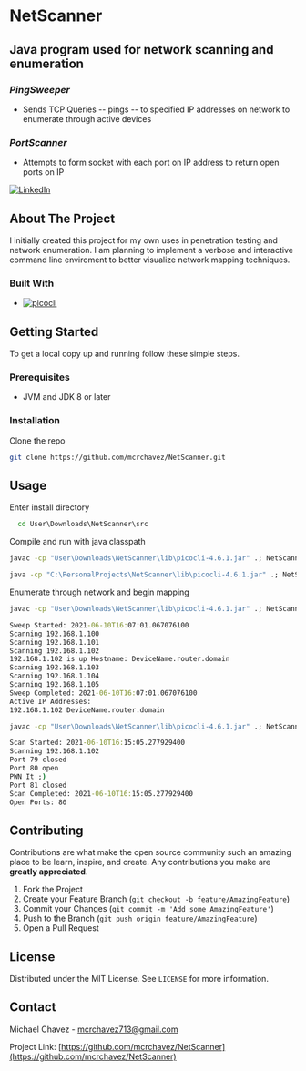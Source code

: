 # NetScanner
## Java program used for network scanning and enumeration  




### *PingSweeper* 
- Sends TCP Queries -- pings -- to specified IP addresses on network to enumerate through active devices

### *PortScanner* 
- Attempts to form socket with each port on IP address to return open ports on IP 




<!-- PROJECT SHIELDS -->
<!--
*** I'm using markdown "reference style" links for readability.
*** Reference links are enclosed in brackets [ ] instead of parentheses ( ).
*** See the bottom of this document for the declaration of the reference variables
*** for contributors-url, forks-url, etc. This is an optional, concise syntax you may use.
*** https://www.markdownguide.org/basic-syntax/#reference-style-links
-->

[![LinkedIn][linkedin-shield]][linkedin-url]










<!-- ABOUT THE PROJECT -->
## About The Project

I initially created this project for my own uses in penetration testing and network enumeration. I am planning to implement a verbose and interactive command line enviroment to better visualize network mapping techniques.

<!--[![Product Name Screen Shot][product-screenshot]](https://example.com)-->



### Built With

* [![picocli](https://img.shields.io/badge/picocli-4.6.1-green.svg)](https://github.com/remkop/picocli)


<!-- GETTING STARTED -->
## Getting Started

To get a local copy up and running follow these simple steps.

### Prerequisites

* JVM and JDK 8 or later


### Installation

Clone the repo
   ```sh
   git clone https://github.com/mcrchavez/NetScanner.git
   ```
   <!--
2. Install NPM packages
   ```sh
   npm install
   ```
   -->



<!-- USAGE EXAMPLES -->
## Usage
Enter install directory
 ```cmd
   cd User\Downloads\NetScanner\src
   ```
Compile and run with java classpath
   ```cmd
   javac -cp "User\Downloads\NetScanner\lib\picocli-4.6.1.jar" .; NetScanner.java
   ```
   ```cmd
   java -cp "C:\PersonalProjects\NetScanner\lib\picocli-4.6.1.jar" .; NetScanner --help
   ```
Enumerate through network and begin mapping
 ```cmd
javac -cp "User\Downloads\NetScanner\lib\picocli-4.6.1.jar" .; NetScanner -P -t 192.168.1. -v -r 100 105

Sweep Started: 2021-06-10T16:07:01.067076100
Scanning 192.168.1.100
Scanning 192.168.1.101
Scanning 192.168.1.102
192.168.1.102 is up Hostname: DeviceName.router.domain
Scanning 192.168.1.103
Scanning 192.168.1.104
Scanning 192.168.1.105
Sweep Completed: 2021-06-10T16:07:01.067076100
Active IP Addresses:
192.168.1.102 DeviceName.router.domain
   ```
   
   ```cmd
   javac -cp "User\Downloads\NetScanner\lib\picocli-4.6.1.jar" .; NetScanner -Ps -t 192.168.1.102 -v -r 79 81

   Scan Started: 2021-06-10T16:15:05.277929400
   Scanning 192.168.1.102
   Port 79 closed
   Port 80 open
   PWN It ;)
   Port 81 closed
   Scan Completed: 2021-06-10T16:15:05.277929400
   Open Ports: 80

   ```








<!-- CONTRIBUTING -->
## Contributing

Contributions are what make the open source community such an amazing place to be learn, inspire, and create. Any contributions you make are **greatly appreciated**.

1. Fork the Project
2. Create your Feature Branch (`git checkout -b feature/AmazingFeature`)
3. Commit your Changes (`git commit -m 'Add some AmazingFeature'`)
4. Push to the Branch (`git push origin feature/AmazingFeature`)
5. Open a Pull Request



<!-- LICENSE -->
## License

Distributed under the MIT License. See `LICENSE` for more information.



<!-- CONTACT -->
## Contact

Michael Chavez - mcrchavez713@gmail.com

Project Link: [https://github.com/mcrchavez/NetScanner](https://github.com/mcrchavez/NetScanner)







<!-- MARKDOWN LINKS & IMAGES -->
<!-- https://www.markdownguide.org/basic-syntax/#reference-style-links -->
[contributors-shield]: https://img.shields.io/github/contributors/mcrchavez/repo.svg?style=for-the-badge
[contributors-url]: https://github.com/mcrchavez/repo/graphs/contributors
[forks-shield]: https://img.shields.io/github/forks/mcrchavez/repo.svg?style=for-the-badge
[forks-url]: https://github.com/mcrchavez/repo/network/members
[stars-shield]: https://img.shields.io/github/stars/mcrchavez/repo.svg?style=for-the-badge
[stars-url]: https://github.com/mcrchavez/repo/stargazers
[issues-shield]: https://img.shields.io/github/issues/mcrchavez/repo.svg?style=for-the-badge
[issues-url]: https://github.com/mcrchavez/repo/issues
[license-shield]: https://img.shields.io/github/license/mcrchavez/repo.svg?style=for-the-badge
[license-url]: https://github.com/mcrchavez/repo/blob/master/LICENSE.txt
[linkedin-shield]: https://img.shields.io/badge/-LinkedIn-black.svg?style=for-the-badge&logo=linkedin&colorB=555
[linkedin-url]: https://linkedin.com/in/michael-chavez-804687206
